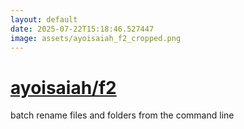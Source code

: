 ```yaml
---
layout: default
date: 2025-07-22T15:18:46.527447
image: assets/ayoisaiah_f2_cropped.png
---
```


# [ayoisaiah/f2](https://github.com/ayoisaiah/f2)

batch rename files and folders from the command line

